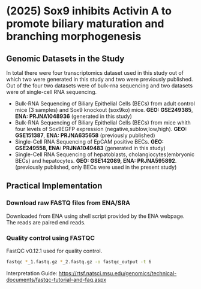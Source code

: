 # (2025) Sox9 inhibits Activin A to promote biliary maturation and branching morphogenesis

## Genomic Datasets in the Study
In total there were four transcriptomics dataset used in this study out of which two were generated in this study and two were previously published. Out of the four two datasets were of bulk-rna sequencing and two datasets were of single-cell RNA sequencing.

- Bulk-RNA Sequencing of Biliary Epithelial Cells (BECs) from adult control mice (3 samples) and Sox9 knockout (sox9ko) mice. **GEO: GSE249385**, **ENA: PRJNA1048936** (generated in this study)
- Bulk-RNA Sequencing of Biliary Epithelial Cells (BECs) from mice whith four levels of Sox9EGFP expression (negative,sublow,low,high). **GEO: GSE151387**, **ENA: PRJNA635658** (previously published)
- Single-Cell RNA Sequencing of EpCAM positive BECs. **GEO: GSE249558, ENA: PRJNA1049483** (generated in this study)
- Single-Cell RNA Sequencing of hepatoblasts, cholangiocytes(embryonic BECs) and hepatocytes. **GEO: GSE142089, ENA: PRJNA595892**. (previously published, only BECs were used in the present study)


## Practical Implementation

### Download raw FASTQ files from ENA/SRA
Downloaded from ENA using shell script provided by the ENA webpage.
The reads are paired end reads.

### Quality control using FASTQC

FastQC v0.12.1 used for quality control.

```bash
fastqc *_1.fastq.gz *_2.fastq.gz -o fastqc_output -t 6
```

Interpretation Guide: https://rtsf.natsci.msu.edu/genomics/technical-documents/fastqc-tutorial-and-faq.aspx

